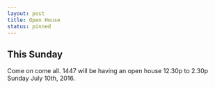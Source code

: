 ```yaml
--- 
layout: post
title: Open House
status: pinned
---
```


## This Sunday

Come on come all.  1447 will be having an open house 12.30p to 2.30p Sunday July 10th, 2016.